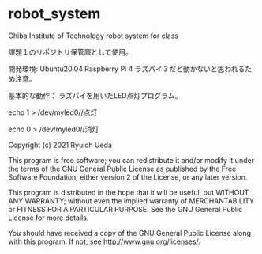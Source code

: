 # robot_system
Chiba Institute of Technology robot system for class

課題１のリポジトリ保管庫として使用。

開発環境:
Ubuntu20.04
Raspberry Pi 4
ラズパイ３だと動かないと思われるため注意。

基本的な動作：
ラズパイを用いたLED点灯プログラム。

echo 1 > /dev/myled0//点灯

echo 0 > /dev/myled0//消灯

Copyright (c) 2021 Ryuich Ueda

This program is free software; you can redistribute it and/or
modify it under the terms of the GNU General Public License
as published by the Free Software Foundation; either version 2
of the License, or any later version.

This program is distributed in the hope that it will be useful,
but WITHOUT ANY WARRANTY; without even the implied warranty of
MERCHANTABILITY or FITNESS FOR A PARTICULAR PURPOSE. See the
GNU General Public License for more details.

You should have received a copy of the GNU General Public License
along with this program. If not, see http://www.gnu.org/licenses/.

